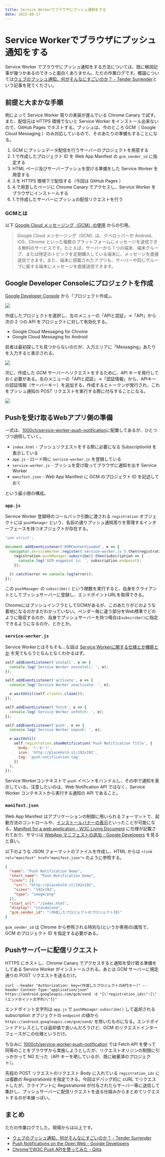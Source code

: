 ```yaml
---
title: Service Workerでブラウザにプッシュ通知をする
date: 2015-08-17
---
```


# Service Workerでブラウザにプッシュ通知をする

Service Worker でブラウザにプッシュ通知をする方法については、既に解説記事が幾つかあるのできっと面白くありません。ただの作業ログです。概論については[ウェブのプッシュ通知、何がそんなにすごいのか？ - Tender Surrender](https://blog.agektmr.com/2015/03/mobile-web-app.html)という記事を見てください。

## 前提と大まかな手順

例によって Service Worker 周りの実装が進んでいる Chrome Canary で試す。また、配信元は HTTPS 環境でないと Service Worker をインストール出来ないので、GitHub Pages でホストする。プッシュは、今のところ GCM（ Google Cloud Messaging ）のみ対応しているので、そのあたりの準備もすることになる。

1. GCM にプッシュデータ配信を行うサーバーのプロジェクトを用意する
2. 1.で作成したプロジェクト ID を Web App Manifest の `gcm_sender_id` に指定する
3. HTML ページ及びサーバープッシュを受ける準備をした Service Worker を用意する
4. 3.を HTTPS 環境下で配信する（今回は GitHub Pages ）
5. 4.で用意したページに Chrome Canary でアクセスし、Service Worker をブラウザにインストールする
6. 1.で作成したサーバーにプッシュの配信リクエストを行う

### GCMとは

以下 [Google Cloud メッセージング（GCM）の使用](https://support.google.com/googleplay/android-developer/answer/2663268?hl=ja) からの引用。

> Google Cloud メッセージング（GCM）は、デベロッパーが Android、iOS、Chrome といった複数のプラットフォームにメッセージを送信できる無料のサービスです。たとえば、サーバーから 1 つの端末、端末グループ、または特定のトピックを定期購入している端末に、メッセージを直接送信できます。また、端末に搭載されたアプリも、サーバーや同じグループに属する端末にメッセージを直接送信できます。

## Google Developer Consoleにプロジェクトを作成

[Google Developer Console](https://console.developers.google.com/project) から「プロジェクト作成」。

![](/img/posts/2015/service-worker-push-notification/developer-console-create-project.png)

作成したプロジェクトを選択し、左のメニューの「APIと認証」→「API」から次の 2 つの API をプロジェクトに対して有効化する。

- Google Cloud Messaging for Chrome
- Google Cloud Messaging for Android

前者は最初探しても見つからないのだが、入力エリアに「Messaging」あたりを入力すると表示される。

![](/img/posts/2015/service-worker-push-notification/developer-console-enable-api.png)

次に、作成した GCM サーバーへリクエストをするために、API キーを発行しておく必要がある。左のメニューの「APIと認証」→「認証情報」から、APIキーの認証情報（サーバーキー）を追加する。作成するとトークンが発行され、これをプッシュ通知の POST リクエストを実行する際に付与することになる。

![](/img/posts/2015/service-worker-push-notification/developer-console-create-api-key.png)

## Pushを受け取るWebアプリ側の準備

一式は、[1000ch/service-worker-push-notification](https://github.com/1000ch/service-worker-push-notification)に配置してあるが、ひとつづつ説明していく。

- `index.html` - プッシュリクエストをする際に必要になる SubscriptionId を表示している
- `app.js` - ロード時に `service-worker.js` を登録している
- `service-worker.js` - プッシュを受け取ってブラウザに通知を出す Service Worker
- `manifest.json` - Web App Manifest に GCM のプロジェクト ID を記述しておく

という最小限の構成。

### `app.js`

Service Worker 登録時のコールバック引数に渡される `registration` オブジェクトには `pushManager` という、名前の通りプッシュ通知周りを管理するインターフェースを持つオブジェクトが存在する。

```javascript
'use strict';

document.addEventListener('DOMContentLoaded', e => {
  navigator.serviceWorker.register('service-worker.js').then(registration => {
    registration.pushManager.subscribe().then(subscription => {
      console.log('GCM engpoint is: ', subscription.endpoint);
    });

  }).catch(error => console.log(error));
});
```

この `pushManager` の `subscribe()` という関数を実行すると、自身をクライアントとしてプッシュサーバーに登録し、エンドポイントURLを取得できる。

ChromeにはプッシュインフラとしてGCMがあるが、このあたりがどのような着地になるのかまだわかっていない。ベンダー毎に違う部分をWeb標準でどのように吸収するのか、自身でプッシュサーバーを持つ場合は`subscribe()`に指定できるようになるのか、とかとか。

### `service-worker.js`

Service Workerとはそもそも…な話は [Service Workerに関する仕様とか機能とか](/posts/2014/service-worker-internals.html) を見てもらうとなんとなくわかるはず。

```javascript
self.addEventListener('install', e => {
  console.log('Service Worker oninstall: ', e);
});

self.addEventListener('activate', e => {
  console.log('Service Worker onactivate: ', e);

  e.waitUntil(self.clients.claim());
});

self.addEventListener('fetch', e => {
  console.log('Service Worker onfetch: ', e);
});

self.addEventListener('push', e => {
  console.log('Service Worker onpush: ', e);

  e.waitUntil(
    self.registration.showNotification('Push Notification Title', {
      body: '(・∀・)',
      icon: 'http://placehold.it/192x192',
      tag: 'push-notification-tag'
    })
  );
});
```

Service Workerコンテキストで `push` イベントをハンドルし、その中で通知を表示している。注意したいのは、Web Notification API ではなく、Service Worker コンテキストから実行する通知の API であること。

### `manifest.json`

Web App Manifest はアプリケーションの制御に用いられるフォーマットで、起動方法のコントロールや、[インストールバナーの表示](https://developers.google.com/web/updates/2015/03/increasing-engagement-with-app-install-banners-in-chrome-for-android)といったことが可能になる。[Manifest for a web application - W3C Living Document](http://www.w3.org/TR/appmanifest) に仕様が記載されており、サマリは [WebApp マニフェストの追加 - Google Developers](https://developers.google.com/web/fundamentals/device-access/stickyness/web-app-manifest?hl=ja) を見ると良い。

以下のような JSON フォーマットのファイルを作成し、HTML からは `<link rel="manifest" href="manifest.json">` のように参照する。

```json
{
  "name": "Push Notification Demo",
  "short_name": "Push Notification Demo",
  "icons": [{
    "src": "http://placehold.it/192x192",
    "sizes": "192x192",
    "type": "image/png"
  }],
  "start_url": "/index.html",
  "display": "standalone",
  "gcm_sender_id": "(作成したプロジェクトのプロジェクトID)"
}
```

`gcm_sender_id` は Chrome から参照される特別な(というか専用の)属性で、GCM のプロジェクト ID を指定する必要がある。

## Pushサーバーに配信リクエスト

HTTPS にホストし、Chrome Canary でアクセスすると通知を受け取る準備をしてある Service Worker がインストールされる。あとは GCM サーバーに規定通りの POST リクエストを送るだけ。

```
curl --header "Authorization: key=(作成したプロジェクトのAPIキー)" --header Content-Type:"application/json" https://android.googleapis.com/gcm/send -d "{\"registration_ids\":[\"(エンドポイント文字列)\"]}"
```

エンドポイント文字列は `app.js` で `pushManager.subscribe()` して返却される subscription オブジェクトの `endpoint` の値から `https://android.googleapis.com/gcm/send/` を除いたものになる。エンドポイントアドレスとしては返却値で良いんだろうけど、GCM のリクエストインターフェースがこの仕様というだけ。

ちなみに [1000ch/service-worker-push-notification](https://github.com/1000ch/service-worker-push-notification) では Fetch API を使って同等のことをブラウザから実施しようとしたが、リクエストオリジンの制限に引っかかって NG だった（API キーを晒しているが、既に破棄済のプロジェクト）。

先程の POST リクエストのリクエスト Body に入れている `registration_ids` には複数の RegistrationId を指定できる。今回はデバッグ的に cURL でリクエストしたが、クライアントに RegistrationId が付与されたらサーバー等に送信して集計し、プッシュサーバーに配信リクエストを送る仕組みからまとめてリクエストするのが本線っぽい。

## まとめ

ただの作業ログでした。現場からは以上です。

- [ウェブのプッシュ通知、何がそんなにすごいのか？ - Tender Surrender](https://blog.agektmr.com/2015/03/mobile-web-app.html)
- [Push Notifications on the Open Web - Google Developers](https://developers.google.com/web/updates/2015/03/push-notificatons-on-the-open-web)
- [ChromeでW3C Push APIを使ってみた - Qiita](http://qiita.com/tomoyukilabs/items/8fffb4280c1914b6aa3d)
